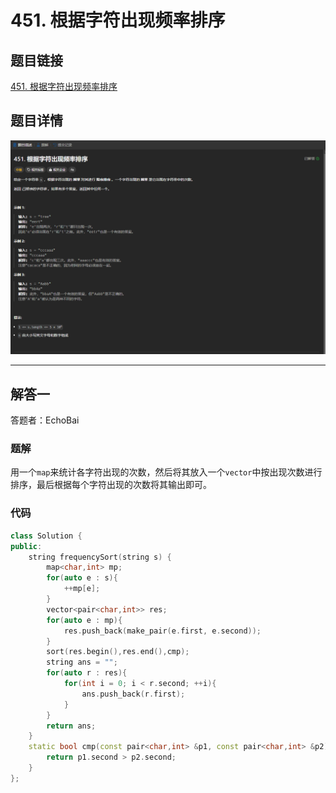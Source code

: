 # 451. 根据字符出现频率排序
## 题目链接  
[451. 根据字符出现频率排序](https://leetcode.cn/problems/sort-characters-by-frequency/)
## 题目详情
![题目图片](Img/451.png)

***
## 解答一
答题者：EchoBai

### 题解
用一个`map`来统计各字符出现的次数，然后将其放入一个`vector`中按出现次数进行排序，最后根据每个字符出现的次数将其输出即可。

### 代码
``` cpp
class Solution {
public:
    string frequencySort(string s) {
        map<char,int> mp;
        for(auto e : s){
            ++mp[e];
        }
        vector<pair<char,int>> res;
        for(auto e : mp){
            res.push_back(make_pair(e.first, e.second));
        }
        sort(res.begin(),res.end(),cmp);
        string ans = "";
        for(auto r : res){
            for(int i = 0; i < r.second; ++i){
                ans.push_back(r.first);
            }
        }
        return ans;
    }
    static bool cmp(const pair<char,int> &p1, const pair<char,int> &p2){
        return p1.second > p2.second;
    }
};
```


